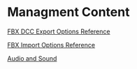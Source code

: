 # Managment Content

[FBX DCC Export Options Reference](content/DCCExportOptions.md)

[FBX Import Options Reference](content/ImportOptions.md)

[Audio and Sound](content_audio/Audio.md)

